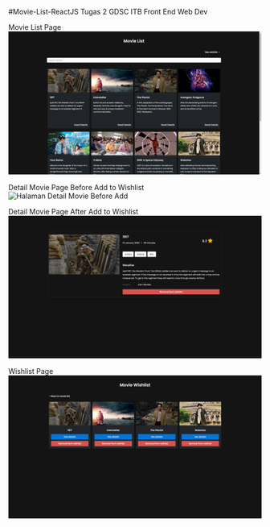 #Movie-List-ReactJS
Tugas 2 GDSC ITB Front End Web Dev

Movie List Page
![Halaman Daftar Movie](screenshots/Landing.png)

Detail Movie Page Before Add to Wishlist
![Halaman Detail Movie Before Add](screenshots/Detailmovie.png)


Detail Movie Page After Add to Wishlist
![Halaman Detail Movie After Add](screenshots/Detail2.png)

Wishlist Page
![Halaman Wishlist](screenshots/Wishlist.png)

